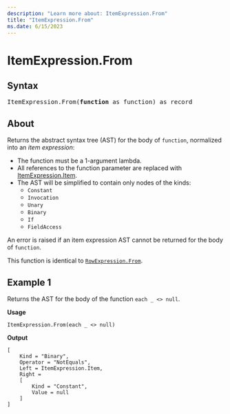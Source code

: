 ```yaml
---
description: "Learn more about: ItemExpression.From"
title: "ItemExpression.From"
ms.date: 6/15/2023
---
```

# ItemExpression.From

## Syntax

<pre>
ItemExpression.From(<b>function</b> as function) as record
</pre>

## About

Returns the abstract syntax tree (AST) for the body of `function`, normalized into an *item expression*:

* The function must be a 1-argument lambda.
* All references to the function parameter are replaced with [ItemExpression.Item](itemexpression-item.md).
* The AST will be simplified to contain only nodes of the kinds:
  * `Constant`
  * `Invocation`
  * `Unary`
  * `Binary`
  * `If`
  * `FieldAccess`

An error is raised if an item expression AST cannot be returned for the body of `function`.

This function is identical to [`RowExpression.From`](rowexpression-from.md).

## Example 1

Returns the AST for the body of the function `each _ <> null`.

**Usage**

```powerquery-m
ItemExpression.From(each _ <> null)
```

**Output**

```powerquery-m
[
    Kind = "Binary",
    Operator = "NotEquals",
    Left = ItemExpression.Item,
    Right =
    [
        Kind = "Constant",
        Value = null
    ]
]
```
